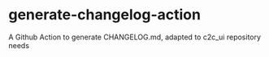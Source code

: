 # generate-changelog-action

A Github Action to generate CHANGELOG.md, adapted to c2c_ui repository needs
